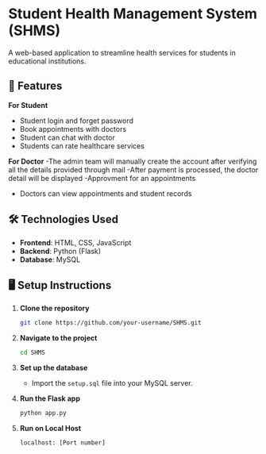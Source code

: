 
# Student Health Management System (SHMS)

A web-based application to streamline health services for students in educational institutions.

## 🚀 Features
**For Student**
- Student login and forget password
- Book appointments with doctors
- Student can chat with doctor
- Students can rate healthcare services
  
**For Doctor**
-The admin team will manually create the account after verifying all the details provided through mail
-After payment is processed, the doctor detail will be displayed
-Approvment for an appointments
- Doctors can view appointments and student records

## 🛠️ Technologies Used

- **Frontend**: HTML, CSS, JavaScript
- **Backend**: Python (Flask)
- **Database**: MySQL

## 🖥️ Setup Instructions

1. **Clone the repository**
   ```bash
   git clone https://github.com/your-username/SHMS.git
   ```

2. **Navigate to the project**
   ```bash
   cd SHMS
   ```

3. **Set up the database**
   - Import the `setup.sql` file into your MySQL server.

4. **Run the Flask app**
   ```bash
   python app.py
   ```

5. **Run on Local Host**
   ```bash
   localhost: [Port number]
   ```
